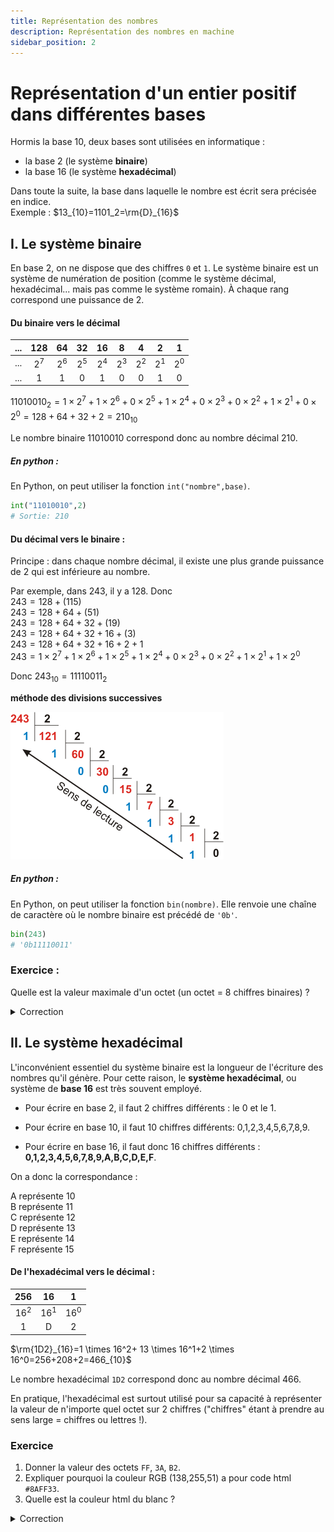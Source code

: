 ```yaml
---
title: Représentation des nombres
description: Représentation des nombres en machine
sidebar_position: 2
---
```


# Représentation d'un entier positif dans différentes bases

Hormis la base 10, deux bases sont utilisées en informatique :

- la base 2 (le système **binaire**)
- la base 16 (le système **hexadécimal**)

Dans toute la suite, la base dans laquelle le nombre est écrit sera précisée en indice.  
Exemple : $13_{10}=1101_2=\rm{D}_{16}$

## I. Le système binaire

En base 2, on ne dispose que des chiffres `0` et `1`. Le système binaire est un système de numération de position (comme le système décimal, hexadécimal... mais pas comme le système romain). À chaque rang correspond une puissance de 2.

#### Du binaire vers le décimal

| ... |  128  |  64   |  32   |  16   |   8   |   4   |   2   |   1   |
| :-: | :---: | :---: | :---: | :---: | :---: | :---: | :---: | :---: |
| ... | $2^7$ | $2^6$ | $2^5$ | $2^4$ | $2^3$ | $2^2$ | $2^1$ | $2^0$ |
| ... |   1   |   1   |   0   |   1   |   0   |   0   |   1   |   0   |

$11010010_2=1 \times 2^7+ 1 \times 2^6+0 \times 2^5+1 \times 2^4+0 \times 2^3+0 \times 2^2+1 \times 2^1+0 \times 2^0=128+64+32+2=210_{10}$

Le nombre binaire 11010010 correspond donc au nombre décimal 210.

##### En python :

En Python, on peut utiliser la fonction `int("nombre",base)`.

```python
int("11010010",2)
# Sortie: 210
```

#### Du décimal vers le binaire :

Principe : dans chaque nombre décimal, il existe une plus grande puissance de 2 qui est inférieure au nombre.

Par exemple, dans 243, il y a 128. Donc  
$243=128 + (115)$  
$243=128+64+(51)$  
$243=128+64+32+(19)$  
$243=128+64+32+16+(3)$  
$243=128+64+32+16+2+1$  
$243=1 \times 2^7+ 1 \times 2^6+1 \times 2^5+1 \times 2^4+0 \times 2^3+0 \times 2^2+1 \times 2^1+1 \times 2^0$

Donc $243_{10}=11110011_2$

**méthode des divisions successives**

![image](./data/div_successives.gif)

##### En python :

En Python, on peut utiliser la fonction `bin(nombre)`. Elle renvoie une chaîne de caractère où le nombre binaire est précédé de `'0b'`.

```python
bin(243)
# '0b11110011'
```

### Exercice :

Quelle est la valeur maximale d'un octet (un octet = 8 chiffres binaires) ?

<details>
  <summary>Correction</summary>

$11111111_2=255$. On retrouve ce nombre comme étant la valeur maximale d'une composante de couleur dans le codage RGB, ce qui signifie que chaque composante est codée sur un octet.

</details>

## II. Le système hexadécimal

L'inconvénient essentiel du système binaire est la longueur de l'écriture des nombres qu'il génère. Pour cette raison, le **système hexadécimal**, ou système de **base 16** est très souvent employé.

- Pour écrire en base 2, il faut 2 chiffres différents : le 0 et le 1.

- Pour écrire en base 10, il faut 10 chiffres différents: 0,1,2,3,4,5,6,7,8,9.

- Pour écrire en base 16, il faut donc 16 chiffres différents : **0,1,2,3,4,5,6,7,8,9,A,B,C,D,E,F**.

On a donc la correspondance :

A représente 10  
B représente 11  
C représente 12  
D représente 13  
E représente 14  
F représente 15

#### De l'hexadécimal vers le décimal :

|  256   |   16   |   1    |
| :----: | :----: | :----: |
| $16^2$ | $16^1$ | $16^0$ |
|   1    |   D    |   2    |

$\rm{1D2}_{16}=1 \times 16^2+ 13 \times 16^1+2 \times 16^0=256+208+2=466_{10}$

Le nombre hexadécimal `1D2` correspond donc au nombre décimal 466.

En pratique, l'hexadécimal est surtout utilisé pour sa capacité à représenter la valeur de n'importe quel octet sur 2 chiffres ("chiffres" étant à prendre au sens large = chiffres ou lettres !).

### Exercice

1. Donner la valeur des octets `FF`, `3A`, `B2`.
2. Expliquer pourquoi la couleur RGB (138,255,51) a pour code html `#8AFF33`.
3. Quelle est la couleur html du blanc ?

<details>
  <summary>Correction</summary>

1. FF=255 ; 3A=58 ; B2=178

2. 138 a pour code hexa 8A, 255 a pour code hexa 255, 51 a pour code hexa 33

3. #FFFFFF

</details>

